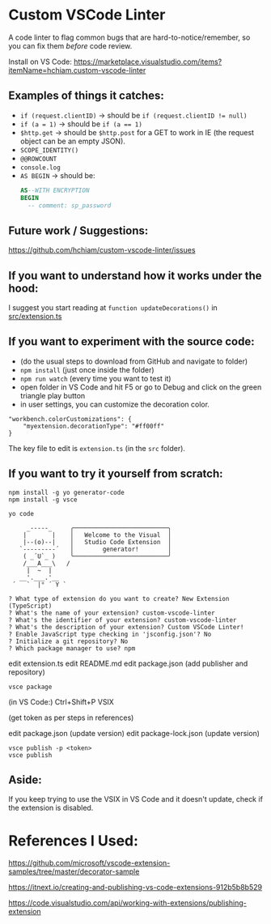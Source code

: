 # Custom VSCode Linter

A code linter to flag common bugs that are hard-to-notice/remember, so you can fix them _before_ code review.

Install on VS Code: https://marketplace.visualstudio.com/items?itemName=hchiam.custom-vscode-linter

## Examples of things it catches:

- `if (request.clientID)` -> should be `if (request.clientID != null)`
- `if (a = 1)` -> should be `if (a == 1)`
- `$http.get` -> should be `$http.post` for a GET to work in IE (the request object can be an empty JSON).
- `SCOPE_IDENTITY()`
- `@@ROWCOUNT`
- `console.log`
- `AS BEGIN` -> should be:
    ```sql
    AS--WITH ENCRYPTION
    BEGIN
      -- comment: sp_password
    ```

## Future work / Suggestions:

https://github.com/hchiam/custom-vscode-linter/issues

## If you want to understand how it works under the hood:

I suggest you start reading at `function updateDecorations()` in [src/extension.ts](https://github.com/hchiam/custom-vscode-linter/blob/master/src/extension.ts)

## If you want to experiment with the source code:

- (do the usual steps to download from GitHub and navigate to folder)
- `npm install` (just once inside the folder)
- `npm run watch` (every time you want to test it)
- open folder in VS Code and hit F5 or go to Debug and click on the green triangle play button
- in user settings, you can customize the decoration color.

```
"workbench.colorCustomizations": {
    "myextension.decorationType": "#ff00ff"
}
```

The key file to edit is `extension.ts` (in the `src` folder).

## If you want to try it yourself from scratch:

```
npm install -g yo generator-code
npm install -g vsce
```

```
yo code

     _-----_     ╭──────────────────────────╮
    |       |    │   Welcome to the Visual  │
    |--(o)--|    │   Studio Code Extension  │
   `---------´   │        generator!        │
    ( _´U`_ )    ╰──────────────────────────╯
    /___A___\   /
     |  ~  |
   __'.___.'__
 ´   `  |° ´ Y `

? What type of extension do you want to create? New Extension (TypeScript)
? What's the name of your extension? custom-vscode-linter
? What's the identifier of your extension? custom-vscode-linter
? What's the description of your extension? Custom VSCode Linter!
? Enable JavaScript type checking in 'jsconfig.json'? No
? Initialize a git repository? No
? Which package manager to use? npm
```

edit extension.ts
edit README.md
edit package.json (add publisher and repository)

```
vsce package

```

(in VS Code:)
Ctrl+Shift+P
VSIX

(get token as per steps in references)

edit package.json (update version)
edit package-lock.json (update version)

```
vsce publish -p <token>
vsce publish

```

## Aside:

If you keep trying to use the VSIX in VS Code and it doesn't update, check if the extension is disabled.

# References I Used:

https://github.com/microsoft/vscode-extension-samples/tree/master/decorator-sample

https://itnext.io/creating-and-publishing-vs-code-extensions-912b5b8b529

https://code.visualstudio.com/api/working-with-extensions/publishing-extension
